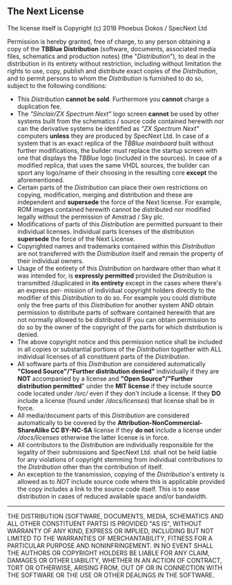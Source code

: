 The Next License
----------------

The license itself is Copyright (c) 2018 Phoebus Dokos / SpecNext Ltd

Permission is hereby granted, free of charge, to any person obtaining a copy
of the **TBBlue Distribution** (software, documents, associated media files, schematics and production notes) (the "_Distribution_"), to deal in the distribution in
its entirety without restriction, including without limitation the rights to use, 
copy, publish and distribute exact copies of the _Distribution_, and to permit 
persons to whom the _Distribution_ is furnished to do so, subject to the following 
conditions:

* This _Distribution_ **cannot be sold**. Furthermore you **cannot** charge a duplication
   fee.
* The _"Sinclair/ZX Spectrum Next"_ logo screen **cannot** be used by other systems built from the schematics / source code contained herewith nor can the derivative systems be identified as _"ZX Spectrum Next"_ computers **unless** they are produced by SpecNext Ltd. In case of a system that is an exact replica of the *TBBlue mainboard* built without further modifications, the builder *must* replace the startup screen with one that displays the _TBBlue_ logo (included in the sources). In case of a modified replica, that uses the same VHDL sources, the builder can sport any logo/name of their choosing in the resulting core **except** the aforementioned.  
* Certain parts of the _Distribution_ can place their own restrictions on 
  copying, modification, merging and distribution and these are independent and
   **supersede** the force of the Next license. For example, ROM images contained 
   herewith cannot be distributed nor modified legally without the permission of
   Amstrad / Sky plc.  
* Modifications of parts of this _Distribution_ are permitted pursuant to their 
   individual licenses. Individual parts licenses of the distribution **supersede**
   the force of the Next License.
* Copyrighted names and trademarks contained within this _Distribution_ are not
   transferred with the _Distribution_ itself and remain the property of their 
   individual owners.  
* Usage of the entirety of this _Distribution_ on hardware other than what it was 
   intended for, is **expressly permitted** provided the _Distribution_ is transmitted
   /duplicated in **its entirety** except in the cases where there's an express per-
   mission of individual copyright holders directly to the modifier of this 
   _Distribution_ to do so. For example you could distribute only the free parts 
   of this _Distribution_ for another system AND obtain permission to distribute 
   parts of software contained herewith that are not normally allowed to be 
   distributed IF you can obtain permission to do so by the owner of the 
   copyright of the parts for which distribution is denied.
* The above copyright notice and this permission notice shall be included in 
   all copies or substantial portions of the _Distribution_ together with ALL 
   individual licenses of all constituent parts of the _Distribution_.
* All software parts of this _Distribution_ are considered automatically 
   **"Closed Source"/"Further distribution denied"** individually if they are **NOT** 
   accompanied by a license and **"Open Source"/"Further distribution permitted**" 
   under the **MIT license** if they include source code located under */src/* even 
   if they don't include a license. If they **DO** include a license (found under 
   */docs/licenses*) that license shall be in force.  
* All media/document parts of this _Distribution_ are considered automatically to 
   be covered by the **Attribution-NonCommercial-ShareAlike CC BY-NC-SA** license if
   they **do not** include a license under */docs/licenses* otherwise the latter 
   license is in force.
* All contributors to the _Distribution_ are individually responsible for the 
   legality of their submissions and SpecNext Ltd. shall not be held liable for 
   any violations of copyright stemming from individual contributions to the 
   _Distribution_ other than the contribution of itself. 
* An exception to the transmission, copying of the _Distribution_'s entirety is allowed as to _NOT_ include source code where this is applicable provided the copy includes a link to the source code itself. This is to ease distribution in cases of reduced available space and/or bandwidth.  
  

----------------------------------------------------------------------------------
THE DISTRIBUTION (SOFTWARE, DOCUMENTS, MEDIA, SCHEMATICS AND ALL OTHER CONSTITUENT PARTS) IS PROVIDED "AS IS", WITHOUT WARRANTY OF ANY KIND, EXPRESS OR IMPLIED, INCLUDING BUT NOT LIMITED TO THE WARRANTIES OF MERCHANTABILITY,
FITNESS FOR A PARTICULAR PURPOSE AND NONINFRINGEMENT. IN NO EVENT SHALL THE AUTHORS OR COPYRIGHT HOLDERS BE LIABLE FOR ANY CLAIM, DAMAGES OR OTHER LIABILITY, WHETHER IN AN ACTION OF CONTRACT, TORT OR OTHERWISE, ARISING FROM, OUT OF OR IN CONNECTION WITH THE SOFTWARE OR THE USE OR OTHER DEALINGS IN THE SOFTWARE.
